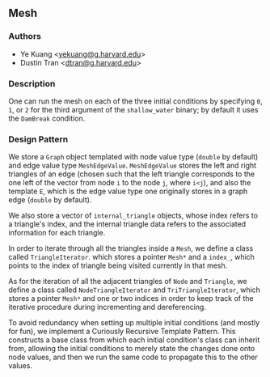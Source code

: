 ## Mesh

### Authors
* Ye Kuang \<yekuang@g.harvard.edu\>
* Dustin Tran \<dtran@g.harvard.edu\>

### Description
One can run the mesh on each of the three initial conditions by specifying `0`,
`1`, or `2` for the third argument of the `shallow_water` binary; by default it
uses the `DamBreak` condition.

### Design Pattern
We store a `Graph` object templated with node value type (`double` by default)
and edge value type `MeshEdgeValue`. `MeshEdgeValue` stores the left and right
triangles of an edge (chosen such that the left triangle corresponds to the one
left of the vector from node `i` to the node `j`, where `i<j`), and also the
template `E`, which is the edge value type one originally stores in a graph edge
(`double` by default).

We also store a vector of `internal_triangle` objects, whose index refers to a
triangle's index, and the internal triangle data refers to the associated
information for each triangle.

In order to iterate through all the triangles inside a `Mesh`, we define a class
called `TriangleIterator`. which stores a pointer `Mesh*` and a `index_`, which
points to the index of triangle being visited currently in that mesh.

As for the iteration of all the adjacent triangles of `Node` and `Triangle`, we
define a class called `NodeTriangleIterator` and `TriTriangleIterator`, which
stores a pointer `Mesh*` and one or two indices in order to keep track of the
iterative procedure during incrementing and dereferencing.

To avoid redundancy when setting up multiple initial conditions (and mostly for
fun), we implement a Curiously Recursive Template Pattern. This constructs a
base class from which each initial condition's class can inherit from, allowing
the initial conditions to merely state the changes done onto node values, and
then we run the same code to propagate this to the other values.
